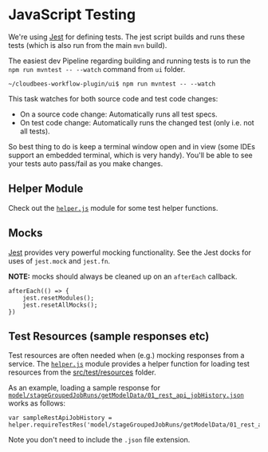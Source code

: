 # JavaScript Testing

We're using [Jest] for defining tests. The jest script builds and runs these tests (which is also run from the main `mvn` build).

The easiest dev Pipeline regarding building and running tests is to run the `npm run mvntest -- --watch` command from `ui` folder.

```
~/cloudbees-workflow-plugin/ui$ npm run mvntest -- --watch
```

This task watches for both source code and test code changes:

* On a source code change:  Automatically runs all test specs.
* On test code change:  Automatically runs the changed test (only i.e. not all tests).

So best thing to do is keep a terminal window open and in view (some IDEs support an embedded terminal, which is very handy).  You'll be able to see your tests auto pass/fail as you make changes.


## Helper Module
Check out the [`helper.js`][helperjs] module for some test helper functions.

## Mocks
[Jest] provides very powerful mocking functionality. See the Jest docks for uses of `jest.mock` and `jest.fn`.

**NOTE:** mocks should always be cleaned up on an `afterEach` callback.
```
afterEach(() => {
    jest.resetModules();
    jest.resetAllMocks();
})
```

## Test Resources (sample responses etc)
Test resources are often needed when (e.g.) mocking responses from a service.  The [`helper.js`][helperjs] module provides a helper
function for loading test resources from the [src/test/resources][testres] folder.

As an example, loading a sample response for [`model/stageGroupedJobRuns/getModelData/01_rest_api_jobHistory.json`](../resources/model/stageGroupedJobRuns/getModelData/01_rest_api_jobHistory.json)
works as follows:

```
var sampleRestApiJobHistory = helper.requireTestRes('model/stageGroupedJobRuns/getModelData/01_rest_api_jobHistory');
```

Note you don't need to include the `.json` file extension.

[Jest]: https://jestjs.io/
[helperjs]: ./helper.js
[testres]: ../resources
